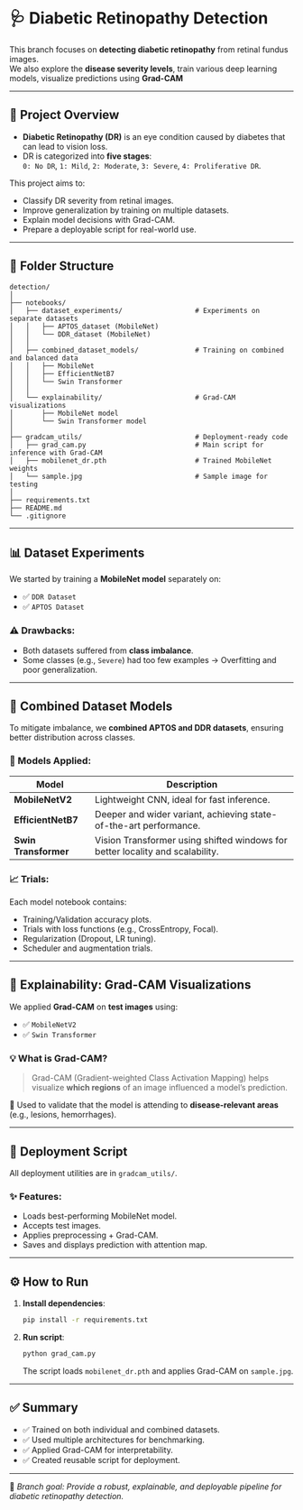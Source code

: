 # 🩺 **Diabetic Retinopathy Detection** 

This branch focuses on **detecting diabetic retinopathy** from retinal fundus images.  
We also explore the **disease severity levels**, train various deep learning models, visualize predictions using **Grad-CAM**

---

## 🧠 **Project Overview**

- **Diabetic Retinopathy (DR)** is an eye condition caused by diabetes that can lead to vision loss.
- DR is categorized into **five stages**:  
  `0: No DR`, `1: Mild`, `2: Moderate`, `3: Severe`, `4: Proliferative DR`.

This project aims to:
- Classify DR severity from retinal images.
- Improve generalization by training on multiple datasets.
- Explain model decisions with Grad-CAM.
- Prepare a deployable script for real-world use.

---
## 📁 Folder Structure

```plaintext
detection/
│
├── notebooks/
│   ├── dataset_experiments/                  # Experiments on separate datasets
│   │   ├── APTOS_dataset (MobileNet)
│   │   └── DDR_dataset (MobileNet)
│   │
│   ├── combined_dataset_models/              # Training on combined and balanced data
│   │   ├── MobileNet
│   │   ├── EfficientNetB7
│   │   └── Swin Transformer
│   │
│   └── explainability/                       # Grad-CAM visualizations
│       ├── MobileNet model
│       └── Swin Transformer model
│
├── gradcam_utils/                            # Deployment-ready code
│   ├── grad_cam.py                           # Main script for inference with Grad-CAM
│   ├── mobilenet_dr.pth                      # Trained MobileNet weights
│   └── sample.jpg                            # Sample image for testing
│
├── requirements.txt
├── README.md
└── .gitignore
```
---

## 📊 **Dataset Experiments**

We started by training a **MobileNet model** separately on:

- ✅ `DDR Dataset`
- ✅ `APTOS Dataset`

### ⚠ Drawbacks:
- Both datasets suffered from **class imbalance**.
- Some classes (e.g., `Severe`) had too few examples → Overfitting and poor generalization.

---

## 🔗 **Combined Dataset Models**

To mitigate imbalance, we **combined APTOS and DDR datasets**, ensuring better distribution across classes.

### 🧪 Models Applied:
| Model              | Description |
|-------------------|-------------|
| **MobileNetV2**    | Lightweight CNN, ideal for fast inference. |
| **EfficientNetB7** | Deeper and wider variant, achieving state-of-the-art performance. |
| **Swin Transformer** | Vision Transformer using shifted windows for better locality and scalability. |

### 📈 Trials:
Each model notebook contains:
- Training/Validation accuracy plots.
- Trials with loss functions (e.g., CrossEntropy, Focal).
- Regularization (Dropout, LR tuning).
- Scheduler and augmentation trials.
 
---

## 🧠 **Explainability: Grad-CAM Visualizations**

We applied **Grad-CAM** on **test images** using:
- ✅ `MobileNetV2`
- ✅ `Swin Transformer`

### 💡 What is Grad-CAM?
> Grad-CAM (Gradient-weighted Class Activation Mapping) helps visualize **which regions** of an image influenced a model’s prediction.

📍 Used to validate that the model is attending to **disease-relevant areas** (e.g., lesions, hemorrhages).

---

## 🚀 **Deployment Script**

All deployment utilities are in `gradcam_utils/`.

### ✨ Features:
- Loads best-performing MobileNet model.
- Accepts test images.
- Applies preprocessing + Grad-CAM.
- Saves and displays prediction with attention map.

---

## ⚙️ **How to Run**

1. **Install dependencies**:
   ```bash
   pip install -r requirements.txt
   ```

2. **Run script**:
   ```bash
   python grad_cam.py
   ```
   The script loads `mobilenet_dr.pth` and applies Grad-CAM on `sample.jpg`.

---

## ✅ **Summary**

- ✅ Trained on both individual and combined datasets.
- ✅ Used multiple architectures for benchmarking.
- ✅ Applied Grad-CAM for interpretability.
- ✅ Created reusable script for deployment.

---

📌 *Branch goal: Provide a robust, explainable, and deployable pipeline for diabetic retinopathy detection.*


